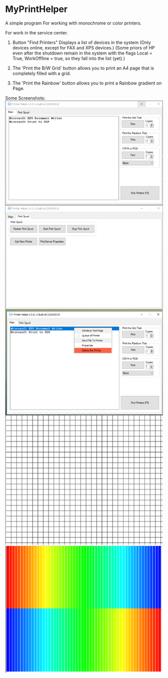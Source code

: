 # MyPrintHelper
A simple program For working with monochrome or color printers. 

For work in the service center.

1. Button "Find Printers" Displays a list of devices in the system (Only devices online, except for FAX and XPS devices.)
(Some priors of HP even after the shutdown remain in the system with the flags Local = True, WorkOffline = true, so they fall into the list (yet).)

2. The 'Print the B/W Grid' button allows you to print an A4 page that is completely filled with a grid.

3. The 'Print the Rainbow' button allows you to print a Rainbow gradient on Page.

Some Screenshots:<br/> 
<img align="left" src="https://github.com/Propaz/MyPrintHelper/blob/master/gui.png" />
<img align="left" src="https://github.com/Propaz/MyPrintHelper/blob/master/gui2.png" />
<img align="left" src="https://github.com/Propaz/MyPrintHelper/blob/master/gui3.png" />
<img align="left" src="https://github.com/Propaz/MyPrintHelper/blob/master/bwgrid.PNG" />
<img align="left" src="https://github.com/Propaz/MyPrintHelper/blob/master/rainbow_test.PNG" />

